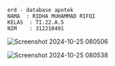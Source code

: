 ```
erd - database apotek
NAMA  : RIDHA MUHAMMAD RIFQI
KELAS  : TI.22.A.5
NIM    : 312210491

```

![Screenshot 2024-10-25 080506](https://github.com/user-attachments/assets/bfcfa09c-b17b-4876-8227-1deecddd9df6)



![Screenshot 2024-10-25 080538](https://github.com/user-attachments/assets/43ddd7d7-5552-4c92-b6c6-21d74dc0a814)


